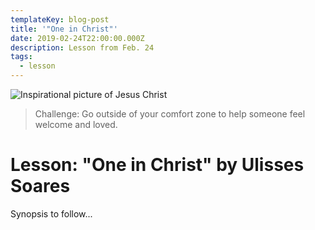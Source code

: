 ```yaml
---
templateKey: blog-post
title: '"One in Christ"'
date: 2019-02-24T22:00:00.000Z
description: Lesson from Feb. 24
tags:
  - lesson
---
```

![Inspirational picture of Jesus Christ](/img/pictures-of-jesus-smiling-1138511-mobile.jpg "Jesus Christ")

> Challenge: Go outside of your comfort zone to help someone feel welcome and loved.

# Lesson: "One in Christ" by Ulisses Soares

Synopsis to follow...
